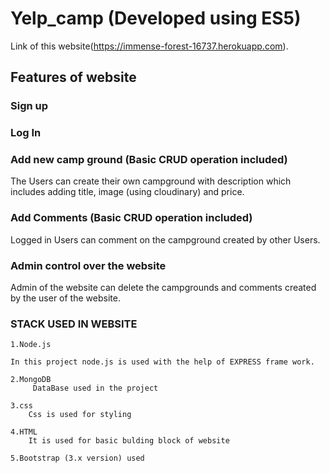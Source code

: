 # Yelp_camp (Developed using ES5)



Link of this website(https://immense-forest-16737.herokuapp.com).

## Features of website

### Sign up


### Log In


### Add new camp ground (Basic CRUD operation included)

The Users can create their own campground with description which includes adding title, image (using cloudinary) and price. 

### Add Comments (Basic CRUD operation included)
Logged in Users can comment on the campground created by other Users.

### Admin control over the website
Admin of the website can delete the campgrounds and comments created by the user of the website.



### STACK USED IN WEBSITE

	1.Node.js 

	In this project node.js is used with the help of EXPRESS frame work.

	2.MongoDB  
		 DataBase used in the project

	3.css
		Css is used for styling

	4.HTML
		It is used for basic bulding block of website	
	
	5.Bootstrap (3.x version) used
